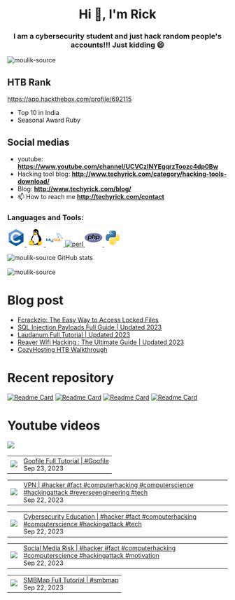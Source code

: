 <h1 align="center">Hi 👋, I'm Rick</h1>
<h3 align="center">I am a cybersecurity student and just hack random people's accounts!!! Just kidding 😄</h3>

<p align="left"> <img src="https://komarev.com/ghpvc/?username=moulik-source&label=Profile%20views&color=0e75b6&style=flat" alt="moulik-source" /> </p> 

## HTB Rank

https://app.hackthebox.com/profile/692115
- Top 10 in India
- Seasonal Award Ruby

## Social medias
- youtube: **https://www.youtube.com/channel/UCVCzINYEgqrzToozc4dp0Bw**
- Hacking tool blog: **http://www.techyrick.com/category/hacking-tools-download/**
- Blog: **http://www.techyrick.com/blog/**
- 📫 How to reach me **http://techyrick.com/contact**


<h3 align="left">Languages and Tools:</h3>
<p align="left"> <a href="https://www.cprogramming.com/" target="_blank"> <img src="https://raw.githubusercontent.com/devicons/devicon/master/icons/c/c-original.svg" alt="c" width="40" height="40"/> </a> <a href="https://www.linux.org/" target="_blank"> <img src="https://raw.githubusercontent.com/devicons/devicon/master/icons/linux/linux-original.svg" alt="linux" width="40" height="40"/> </a> <a href="https://www.mysql.com/" target="_blank"> <img src="https://raw.githubusercontent.com/devicons/devicon/master/icons/mysql/mysql-original-wordmark.svg" alt="mysql" width="40" height="40"/> </a> <a href="https://www.perl.org/" target="_blank"> <img src="https://api.iconify.design/logos-perl.svg" alt="perl" width="40" height="40"/> </a> <a href="https://www.php.net" target="_blank"> <img src="https://raw.githubusercontent.com/devicons/devicon/master/icons/php/php-original.svg" alt="php" width="40" height="40"/> </a> <a href="https://www.python.org" target="_blank"> <img src="https://raw.githubusercontent.com/devicons/devicon/master/icons/python/python-original.svg" alt="python" width="40" height="40"/> </a> </p>



![moulik-source GitHub stats](https://github-readme-stats.vercel.app/api?username=moulik-source&show_icons=true&theme=vision-friendly-dark)

<p><img align="center" src="https://github-readme-streak-stats.herokuapp.com/?user=moulik-source&theme=vision-friendly-dark" alt="moulik-source" /></p>

# Blog post
<!-- BLOG-POST-LIST:START -->
- [Fcrackzip: The Easy Way to Access Locked Files](https://techyrick.com/fcrackzip-full-tutorial/)
- [SQL Injection Payloads Full Guide | Updated 2023](https://techyrick.com/sql-injection-payload-tutorial/)
- [Laudanum Full Tutorial | Updated 2023](https://techyrick.com/laudanum-full-tutorial/)
- [Reaver Wifi Hacking : The Ultimate Guide | Updated 2023](https://techyrick.com/reaver-full-tutorial/)
- [CozyHosting HTB Walkthrough](https://techyrick.com/cozyhosting-htb-walkthrough/)
<!-- BLOG-POST-LIST:END -->

# Recent repository 

[![Readme Card](https://github-readme-stats.vercel.app/api/pin/?username=moulik-source&repo=ddos&theme=outrun)](https://github.com/moulik-source/ddos) 
[![Readme Card](https://github-readme-stats.vercel.app/api/pin/?username=moulik-source&repo=port-scan&theme=outrun)](https://github.com/moulik-source/port-scan)
[![Readme Card](https://github-readme-stats.vercel.app/api/pin/?username=moulik-source&repo=moulik-source&theme=outrun)](https://github.com/moulik-source/moulik-source)
[![Readme Card](https://github-readme-stats.vercel.app/api/pin/?username=moulik-source&repo=hashmo&theme=outrun)](https://github.com/moulik-source/hashmo)

# Youtube videos

[<img src="https://img.shields.io/badge/-Subscribe-red?style=for-the-badge&logo=youtube&logoColor=white"/>](https://www.youtube.com/channel/UCVHmOOAGNcLK5k0i7G1gTrQ)

<!-- YOUTUBE:START --><table><tr><td><a href="https://www.youtube.com/watch?v=HyXHq_HUFOY"><img width="140px" src="https://i.ytimg.com/vi/HyXHq_HUFOY/mqdefault.jpg"></a></td>
<td><a href="https://www.youtube.com/watch?v=HyXHq_HUFOY">Goofile Full Tutorial | #Goofile</a><br/>Sep 23, 2023</td></tr></table>
<table><tr><td><a href="https://www.youtube.com/watch?v=g5wDqWiqSVk"><img width="140px" src="https://i.ytimg.com/vi/g5wDqWiqSVk/mqdefault.jpg"></a></td>
<td><a href="https://www.youtube.com/watch?v=g5wDqWiqSVk">VPN |  #hacker #fact #computerhacking #computerscience #hackingattack #reverseengineering #tech</a><br/>Sep 22, 2023</td></tr></table>
<table><tr><td><a href="https://www.youtube.com/watch?v=IVnb2kIdTkk"><img width="140px" src="https://i.ytimg.com/vi/IVnb2kIdTkk/mqdefault.jpg"></a></td>
<td><a href="https://www.youtube.com/watch?v=IVnb2kIdTkk">Cybersecurity Education |  #hacker #fact #computerhacking #computerscience #hackingattack #tech</a><br/>Sep 22, 2023</td></tr></table>
<table><tr><td><a href="https://www.youtube.com/watch?v=ajxfOtPiiiM"><img width="140px" src="https://i.ytimg.com/vi/ajxfOtPiiiM/mqdefault.jpg"></a></td>
<td><a href="https://www.youtube.com/watch?v=ajxfOtPiiiM">Social Media Risk |  #hacker #fact #computerhacking #computerscience #hackingattack #motivation</a><br/>Sep 22, 2023</td></tr></table>
<table><tr><td><a href="https://www.youtube.com/watch?v=Kc3C8IY1r1A"><img width="140px" src="https://i.ytimg.com/vi/Kc3C8IY1r1A/mqdefault.jpg"></a></td>
<td><a href="https://www.youtube.com/watch?v=Kc3C8IY1r1A">SMBMap Full Tutorial | #smbmap</a><br/>Sep 22, 2023</td></tr></table>
<!-- YOUTUBE:END -->

